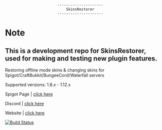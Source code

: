 							---------------------
							    SkinsRestorer
							---------------------

 # Note
 This is a development repo for SkinsRestorer, used for making and testing new plugin features.
 --------------
 Restoring offline mode skins & changing skins for Spigot/CraftBukkit/BungeeCord/Waterfall servers
 
 Supported versions: 1.8.x - 1.12.x

 Spigot Page | [click here](https://www.spigotmc.org/resources/skinsrestorer.2124/)

 Discord | [click here](https://discord.me/skinsrestorer)

 Website | [click here](https://skinsrestorer.net/)

 [![Build Status](https://api.travis-ci.org/McLive/SkinsRestorerX.svg?branch=master)](https://travis-ci.org/McLive/SkinsRestorerX)

